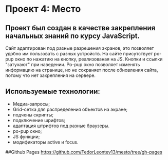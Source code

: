 # Проект 4: Место

## Проект был создан в качестве закрепления начальных знаний по курсу JavaScript. 
Сайт адаптирован под разные разрешения экранов, это позволяет удобно им пользовать с разных устройств.
На сайте присутствует po-pup окно по нажатию на кнопку, реализованая на JS.
Кнопки и ссылки "затухают" при наведении.
Po-pup окно позволяет изменять информацию на странице, но не сохраняет после обновления сайта, потому что нет закрепления на сервере.
 
## Используемые технологии:
- Медиа-запросы;
- Grid-сетка для распределения объектов на экране;
- подчены скрипты;
- подключение шрифтов;
- адаптация штрифтов под разные браузеры.
- po-pup окно;
- JS функции;
- модификаторы active и focus.

##Github Pages
https://github.com/FedorLeontev13/mesto/tree/gh-pages
